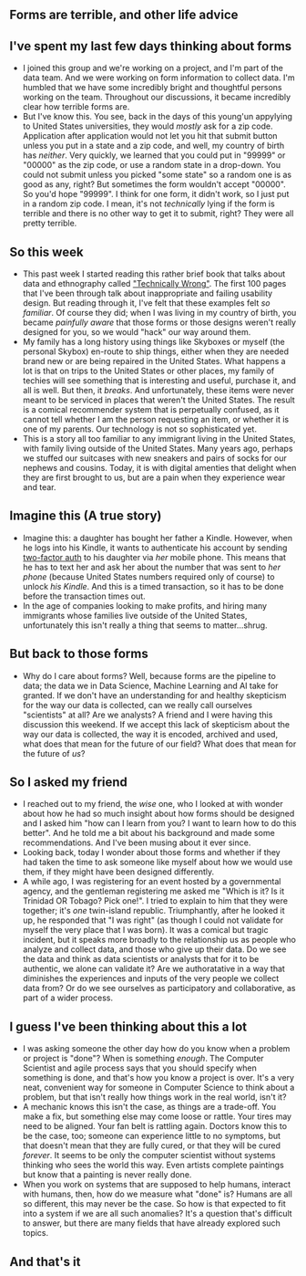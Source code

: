## Forms are terrible, and other life advice

## I've spent my last few days thinking about forms
- I joined this group and we're working on a project, and I'm part of the data team. 
  And we were working on form information to collect data. I'm humbled that we have some
  incredibly bright and thoughtful persons working on the team. Throughout our discussions,
  it became incredibly clear how terrible forms are.
- But I've know this. You see, back in the days of this young'un appylying to United States
  universities, they would *mostly* ask for a zip code. Application after application would not
  let you hit that submit button unless you put in a state and a zip code, and well, my country of birth has *neither*. Very quickly, we learned that
  you could put in "99999" or "00000" as the zip code, or use a random state in a drop-down. You could not submit unless you picked "some state" so a random one is as good as any, right? But sometimes the form wouldn't accept
  "00000". So you'd hope "99999". I think for one form, it didn't work, so I just put in a random
  zip code. I mean, it's not *technically* lying if the form is terrible and there is no other
  way to get it to submit, right? They were all pretty terrible.


## So this week
- This past week I started reading this rather brief book that talks about data and ethnography called
  ["Technically Wrong"](https://www.goodreads.com/book/show/38212110-technically-wrong). The first 100 pages that I've been through talk about inappropriate and failing
  usability design. But reading through it, I've felt that these examples felt *so familiar*.
  Of course they did; when I was living in my country of birth, you became *painfully aware* that those
  forms or those designs weren't really designed for you, so we would "hack" our way around them.
- My family has a long history using things like Skyboxes or myself (the personal Skybox) en-route to ship things, either when
  they are needed brand new or are being repaired in the United States. What happens a lot is that 
  on trips to the United States or other places, my family of techies will see something that is interesting
  and useful, purchase it, and all is well. But then, it *breaks*. And unfortunately, these items were never
  meant to be serviced in places that weren't the United States. The result is a comical recommender system
  that is perpetually confused, as it cannot tell whether I am the person requesting an item, or whether it 
  is one of my parents. Our technology is not so sophisticated yet. 
- This is a story all too familiar to any immigrant living in the United States, with family living outside of the
  United States. Many years ago, perhaps we stuffed our suitcases with new sneakers and pairs of socks for our nephews
  and cousins. Today, it is with digital amenties that delight when they are first brought to us, but are a pain when
  they experience wear and tear. 
  
## Imagine this (A true story)
- Imagine this: a daughter has bought her father a Kindle. However, when he logs into his Kindle, it wants to authenticate his 
  account by sending [two-factor auth](https://en.wikipedia.org/wiki/Multi-factor_authentication) to his daughter via *her* mobile phone. This means that he has to text her and ask her
  about the number that was sent to *her phone* (because United States numbers required only of course) to unlock *his Kindle*.
  And this is a timed transaction, so it has to be done before the transaction times out. 
- In the age of companies looking to make profits, and hiring many immigrants whose families live outside of the United States,
  unfortunately this isn't really a thing that seems to matter...shrug.
  
## But back to those forms
- Why do I care about forms? Well, because forms are the pipeline to data; the data we in Data Science, Machine Learning
  and AI take for granted. If we don't have an understanding for and healthy skepticism for the way our data is collected,
  can we really call ourselves "scientists" at all? Are we analysts? A friend and I were having this discussion this weekend.
  If we accept this lack of skepticism about the way our data is collected, the way it is encoded, archived and used, what
  does that mean for the future of our field? What does that mean for the future of *us*?
  
## So I asked my friend
- I reached out to my friend, the *wise* one, who I looked at with wonder about how he had so much insight about how forms
  should be designed and I asked him "how can I learn from you? I want to learn how to do this better". And he told me a bit
  about his background and made some recommendations. And I've been musing about it ever since. 
- Looking back, today I wonder about those forms and whether if they had taken the time to ask someone like myself about 
  how we would use them, if they might have been designed differently. 
- A while ago, I was registering for an event hosted by a governmental agency, and the gentleman registering me asked me 
  "Which is it? Is it Trinidad OR Tobago? Pick one!". I tried to explain to him that they were together; it's *one* 
  twin-island republic. Triumphantly, after he looked it up, he responded that "I was right" (as though I could not validate
  for myself the very place that I was born). It was a comical but tragic incident, but it speaks more broadly to the relationship 
  us as people who analyze and collect data, and those who give up their data. Do we see the data and think as data scientists or
  analysts that for it to be authentic, we alone can validate it? Are we authoratative in a way that diminishes the experiences and 
  inputs of the very people we collect data from? Or do we see ourselves as participatory and collaborative, as part
  of a wider process. 

## I guess I've been thinking about this a lot
- I was asking someone the other day how do you know when a problem or project is "done"? When is something *enough*. The Computer Scientist 
  and agile process says that you should specify when something is done, and that's how you know a project is over. 
  It's a very neat, convenient way for someone in Computer Science
  to think about a problem, but that isn't really how things work in the real world, isn't it? 
- A mechanic knows this isn't the case, as things are a trade-off. You make a fix, but something else may come loose or rattle. Your tires may
  need to be aligned. Your fan belt is rattling again. Doctors know this to be the case, too; someone can experience little to no symptoms,
  but that doesn't mean that they are fully cured, or that they will be cured *forever*. It seems to be only the computer scientist without
  systems thinking who sees the world this way. Even artists complete paintings but know that a painting is never really done. 
- When you work on systems that are supposed to help humans, interact with humans, then, how do we measure what "done" is? Humans are all so 
  different, this may never be the case. So how is that expected to fit into a system if we are all such anomalies? It's a question that's difficult
  to answer, but there are many fields that have already explored such topics. 
  
## And that's it
  
  
